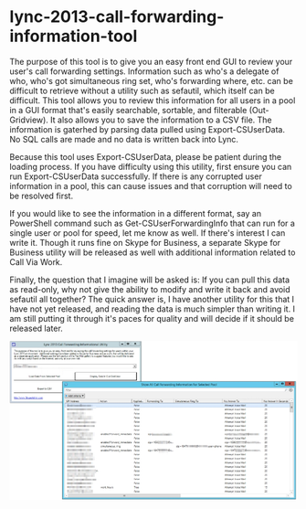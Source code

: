 # lync-2013-call-forwarding-information-tool

The purpose of this tool is to give you an easy front end GUI to review your user's call forwarding settings. Information such as who's a delegate of who, who's got simultaneous ring set, who's forwarding where, etc. can be difficult to retrieve without a utility such as sefautil, which itself can be difficult. This tool allows you to review this information for all users in a pool in a GUI format that's easily searchable, sortable, and filterable (Out-Gridview). It also allows you to save the information to a CSV file. The information is gaterhed by parsing data pulled using Export-CSUserData. No SQL calls are made and no data is written back into Lync.

Because this tool uses Export-CSUserData, please be patient during the loading process. If you have difficulty using this utility, first ensure you can run Export-CSUserData successfully. If there is any corrupted user information in a pool, this can cause issues and that corruption will need to be resolved first.

If you would like to see the information in a different format, say an PowerShell command such as Get-CSUserForwardingInfo that can run for a single user or pool for speed, let me know as well. If there's interest I can write it.  Though it runs fine on Skype for Business, a separate Skype for Business utility will be released as well with additional information related to Call Via Work.

Finally, the question that I imagine will be asked is: If you can pull this data as read-only, why not give the ability to modify and write it back and avoid sefautil all together? The quick answer is, I have another utility for this that I have not yet released, and reading the data is much simpler than writing it. I am still putting it through it's paces for quality and will decide if it should be released later.

![Image](https://github.com/ccaragol/lync-2013-call-forwarding-information-tool/blob/master/CallForwardInfoScreenshotSmall.jpg)

